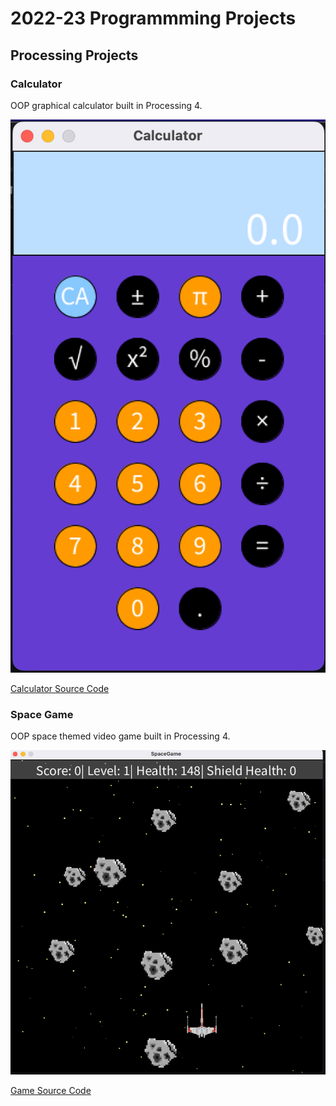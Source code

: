 # 2022-23 Programmming Projects

## Processing Projects

### Calculator
OOP graphical calculator built in Processing 4.

![Running Calculator](https://github.com/swood136/programming-portfolio23/blob/main/images/calc.png?raw=true)

[Calculator Source Code](https://github.com/swood136/programming-portfolio23/tree/main/src/Calc/Calculator/Calculator)

### Space Game
OOP space themed video game built in Processing 4.

![Running Game](https://github.com/swood136/programming-portfolio23/blob/main/images/spaceGame.png?raw=true)

[Game Source Code]()

